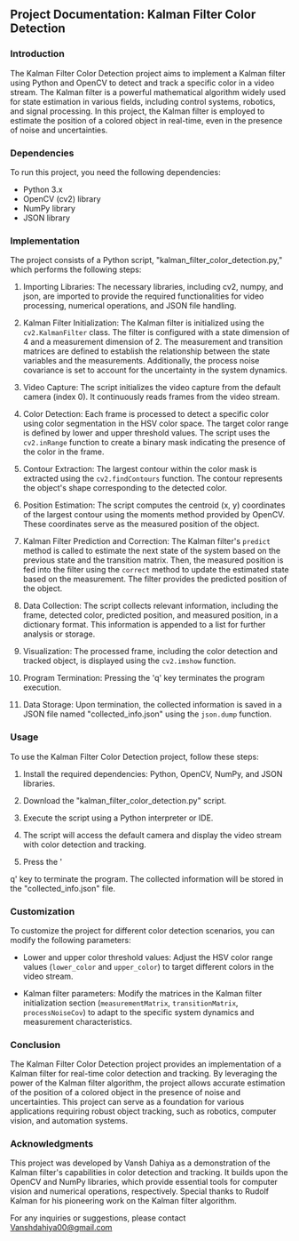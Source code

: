 ## Project Documentation: Kalman Filter Color Detection

### Introduction
The Kalman Filter Color Detection project aims to implement a Kalman filter using Python and OpenCV to detect and track a specific color in a video stream. The Kalman filter is a powerful mathematical algorithm widely used for state estimation in various fields, including control systems, robotics, and signal processing. In this project, the Kalman filter is employed to estimate the position of a colored object in real-time, even in the presence of noise and uncertainties.

### Dependencies
To run this project, you need the following dependencies:

- Python 3.x
- OpenCV (cv2) library
- NumPy library
- JSON library

### Implementation
The project consists of a Python script, "kalman_filter_color_detection.py," which performs the following steps:

1. Importing Libraries:
   The necessary libraries, including cv2, numpy, and json, are imported to provide the required functionalities for video processing, numerical operations, and JSON file handling.

2. Kalman Filter Initialization:
   The Kalman filter is initialized using the `cv2.KalmanFilter` class. The filter is configured with a state dimension of 4 and a measurement dimension of 2. The measurement and transition matrices are defined to establish the relationship between the state variables and the measurements. Additionally, the process noise covariance is set to account for the uncertainty in the system dynamics.

3. Video Capture:
   The script initializes the video capture from the default camera (index 0). It continuously reads frames from the video stream.

4. Color Detection:
   Each frame is processed to detect a specific color using color segmentation in the HSV color space. The target color range is defined by lower and upper threshold values. The script uses the `cv2.inRange` function to create a binary mask indicating the presence of the color in the frame.

5. Contour Extraction:
   The largest contour within the color mask is extracted using the `cv2.findContours` function. The contour represents the object's shape corresponding to the detected color.

6. Position Estimation:
   The script computes the centroid (x, y) coordinates of the largest contour using the moments method provided by OpenCV. These coordinates serve as the measured position of the object.

7. Kalman Filter Prediction and Correction:
   The Kalman filter's `predict` method is called to estimate the next state of the system based on the previous state and the transition matrix. Then, the measured position is fed into the filter using the `correct` method to update the estimated state based on the measurement. The filter provides the predicted position of the object.

8. Data Collection:
   The script collects relevant information, including the frame, detected color, predicted position, and measured position, in a dictionary format. This information is appended to a list for further analysis or storage.

9. Visualization:
   The processed frame, including the color detection and tracked object, is displayed using the `cv2.imshow` function.

10. Program Termination:
    Pressing the 'q' key terminates the program execution.

11. Data Storage:
    Upon termination, the collected information is saved in a JSON file named "collected_info.json" using the `json.dump` function.

### Usage
To use the Kalman Filter Color Detection project, follow these steps:

1. Install the required dependencies: Python, OpenCV, NumPy, and JSON libraries.

2. Download the "kalman_filter_color_detection.py" script.

3. Execute the script using a Python interpreter or IDE.

4. The script will access the default camera and display the video stream with color detection and tracking.

5. Press the '

q' key to terminate the program. The collected information will be stored in the "collected_info.json" file.

### Customization
To customize the project for different color detection scenarios, you can modify the following parameters:

- Lower and upper color threshold values: Adjust the HSV color range values (`lower_color` and `upper_color`) to target different colors in the video stream.

- Kalman filter parameters: Modify the matrices in the Kalman filter initialization section (`measurementMatrix`, `transitionMatrix`, `processNoiseCov`) to adapt to the specific system dynamics and measurement characteristics.

### Conclusion
The Kalman Filter Color Detection project provides an implementation of a Kalman filter for real-time color detection and tracking. By leveraging the power of the Kalman filter algorithm, the project allows accurate estimation of the position of a colored object in the presence of noise and uncertainties. This project can serve as a foundation for various applications requiring robust object tracking, such as robotics, computer vision, and automation systems.

### Acknowledgments
This project was developed by Vansh Dahiya as a demonstration of the Kalman filter's capabilities in color detection and tracking. It builds upon the OpenCV and NumPy libraries, which provide essential tools for computer vision and numerical operations, respectively. Special thanks to Rudolf Kalman for his pioneering work on the Kalman filter algorithm.

For any inquiries or suggestions, please contact Vanshdahiya00@gmail.com

